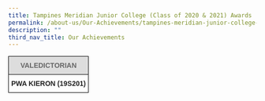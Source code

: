 ```yaml
---
title: Tampines Meridian Junior College (Class of 2020 & 2021) Awards
permalink: /about-us/Our-Achievements/tampines-meridian-junior-college-class-of-2021-2020-awards
description: ""
third_nav_title: Our Achievements
---
```

<style type="text/css">
.tg  {border-collapse:collapse;border-spacing:0;}
.tg td{border-color:black;border-style:solid;border-width:1px;font-family:Arial, sans-serif;font-size:14px;
  overflow:hidden;padding:10px 5px;word-break:normal;}
.tg th{border-color:black;border-style:solid;border-width:1px;font-family:Arial, sans-serif;font-size:14px;
  font-weight:normal;overflow:hidden;padding:10px 5px;word-break:normal;}
.tg .tg-a4yv{background-color:#DDD;color:#666;font-weight:bold;text-align:center;vertical-align:top}
.tg .tg-s2rg{color:#222;font-weight:bold;text-align:center;vertical-align:top}
</style>
<table class="tg">
<thead>
  <tr>
    <th class="tg-a4yv">VALEDICTORIAN</th>
  </tr>
</thead>
<tbody>
  <tr>
    <td class="tg-s2rg">PWA KIERON (19S201)</td>
  </tr>
</tbody>
</table>